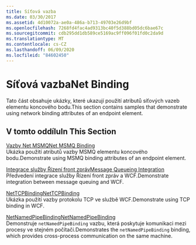 ```yaml
---
title: Síťová vazba
ms.date: 03/30/2017
ms.assetid: 4d10072a-ae0a-486a-b713-49703e26d9bf
ms.openlocfilehash: 7268fd4fac4ad9313bc40f5d388bd05dc6bae67c
ms.sourcegitcommit: cdb295dd1db589ce5169ac9ff096f01fd0c2da9d
ms.translationtype: MT
ms.contentlocale: cs-CZ
ms.lasthandoff: 06/09/2020
ms.locfileid: "84602450"
---
```

# <a name="net-binding"></a><span data-ttu-id="189d2-102">Síťová vazba</span><span class="sxs-lookup"><span data-stu-id="189d2-102">Net Binding</span></span>
<span data-ttu-id="189d2-103">Tato část obsahuje ukázky, které ukazují použití atributů síťových vazeb elementu koncového bodu.</span><span class="sxs-lookup"><span data-stu-id="189d2-103">This section contains samples that demonstrate using network binding attributes of an endpoint element.</span></span>  
  
## <a name="in-this-section"></a><span data-ttu-id="189d2-104">V tomto oddílu</span><span class="sxs-lookup"><span data-stu-id="189d2-104">In This Section</span></span>  
 [<span data-ttu-id="189d2-105">Vazby Net MSMQ</span><span class="sxs-lookup"><span data-stu-id="189d2-105">Net MSMQ Binding</span></span>](net-msmq-binding.md)  
 <span data-ttu-id="189d2-106">Ukázka použití atributů vazby MSMQ elementu koncového bodu.</span><span class="sxs-lookup"><span data-stu-id="189d2-106">Demonstrate using MSMQ binding attributes of an endpoint element.</span></span>  
  
 [<span data-ttu-id="189d2-107">Integrace služby Řízení front zpráv</span><span class="sxs-lookup"><span data-stu-id="189d2-107">Message Queueing Integration</span></span>](message-queueing-integration.md)  
 <span data-ttu-id="189d2-108">Předvedení integrace služby Řízení front zpráv a WCF.</span><span class="sxs-lookup"><span data-stu-id="189d2-108">Demonstrate integration between message queuing and WCF.</span></span>  
  
 [<span data-ttu-id="189d2-109">NetTCPBinding</span><span class="sxs-lookup"><span data-stu-id="189d2-109">NetTCPBinding</span></span>](nettcpbinding.md)  
 <span data-ttu-id="189d2-110">Ukázka použití vazby protokolu TCP ve službě WCF.</span><span class="sxs-lookup"><span data-stu-id="189d2-110">Demonstrate using TCP binding in WCF.</span></span>  
  
 [<span data-ttu-id="189d2-111">NetNamedPipeBinding</span><span class="sxs-lookup"><span data-stu-id="189d2-111">NetNamedPipeBinding</span></span>](netnamedpipebinding.md)  
 <span data-ttu-id="189d2-112">Demonstruje `netNamedPipeBinding` vazbu, která poskytuje komunikaci mezi procesy ve stejném počítači.</span><span class="sxs-lookup"><span data-stu-id="189d2-112">Demonstrates the `netNamedPipeBinding` binding, which provides cross-process communication on the same machine.</span></span>
